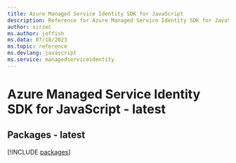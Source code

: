 ```yaml
---
title: Azure Managed Service Identity SDK for JavaScript
description: Reference for Azure Managed Service Identity SDK for JavaScript
author: xirzec
ms.author: jeffish
ms.data: 07/18/2023
ms.topic: reference
ms.devlang: javascript
ms.service: managedserviceidentity
---
```

# Azure Managed Service Identity SDK for JavaScript - latest
## Packages - latest
[!INCLUDE [packages](managed-service-identity-index.md)]